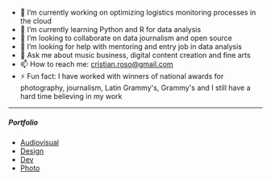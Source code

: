 - 🔭 I’m currently working on optimizing logistics monitoring processes in the cloud
- 🌱 I’m currently learning Python and R for data analysis
- 👯 I’m looking to collaborate on data journalism and open source
- 🤔 I’m looking for help with mentoring and entry job in data analysis
- 💬 Ask me about music business, digital content creation and fine arts
- 📫 How to reach me: cristian.roso@gmail.com
- ⚡ Fun fact: I have worked with winners of national awards for photography, journalism, Latin Grammy's, Grammy's and I still have a hard time believing in my work
---
##### Portfolio
* [Audiovisual](https://www.youtube.com/playlist?list=PLq6KwRNMDsuStJvkI5ZFwbkgLM5BYt_jO)
* [Design](https://www.behance.net/cristianroso)
* [Dev](https://github.com/Crawbyte/)
* [Photo](https://www.flickr.com/photos/75347077@N06/)
